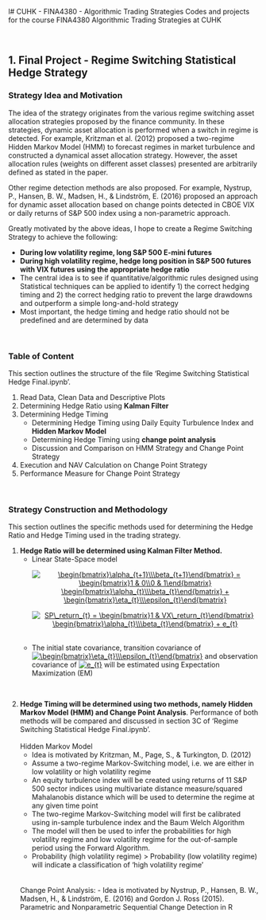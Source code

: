 l# CUHK - FINA4380 - Algorithmic Trading Strategies
Codes and projects for the course FINA4380 Algorithmic Trading Strategies at CUHK

<br/>

## 1. Final Project - Regime Switching Statistical Hedge Strategy
### Strategy Idea and Motivation
The idea of the strategy originates from the various regime switching asset allocation strategies proposed by the finance community. In these strategies, dynamic asset allocation is performed when a switch in regime is detected. For example, Kritzman et al. (2012) proposed a two-regime Hidden Markov Model (HMM) to forecast regimes in market turbulence and constructed a dynamical asset allocation strategy. However, the asset allocation rules (weights on different asset classes) presented are arbitrarily defined as stated in the paper. 

Other regime detection methods are also proposed. For example, Nystrup, P., Hansen, B. W., Madsen, H., & Lindström, E. (2016) proposed an approach for dynamic asset allocation based on change points detected in CBOE VIX or daily returns of S&P 500 index using a non-parametric approach.

Greatly motivated by the above ideas, I hope to create a Regime Switching Strategy to achieve the following:
-	__During low volatility regime, long S&P 500 E-mini futures__
-	__During high volatility regime, hedge long position in S&P 500 futures with VIX futures using the appropriate hedge ratio__
-	The central idea is to see if quantitative/algorithmic rules designed using Statistical techniques can be applied to identify 1) the correct hedging timing and 2) the correct hedging ratio to prevent the large drawdowns and outperform a simple long-and-hold strategy
-	Most important, the hedge timing and hedge ratio should not be predefined and are determined by data

<br/>

### Table of Content
This section outlines the structure of the file ‘Regime Switching Statistical Hedge Final.ipynb’.
1.	Read Data, Clean Data and Descriptive Plots
2.	Determining Hedge Ratio using __Kalman Filter__
3.	Determining Hedge Timing
    - Determining Hedge Timing using Daily Equity Turbulence Index and __Hidden Markov Model__
    - Determining Hedge Timing using __change point analysis__
    - Discussion and Comparison on HMM Strategy and Change Point Strategy
4.	Execution and NAV Calculation on Change Point Strategy
5.	Performance Measure for Change Point Strategy

<br/>

### Strategy Construction and Methodology
This section outlines the specific methods used for determining the Hedge Ratio and Hedge Timing used in the trading strategy.
1. __Hedge Ratio will be determined using Kalman Filter Method.__
    - Linear State-Space model <br/> 
            <p align="center"> <a href="https://www.codecogs.com/eqnedit.php?latex=\begin{bmatrix}\alpha_{t&plus;1}\\\beta_{t&plus;1}\end{bmatrix}&space;=&space;\begin{bmatrix}1&space;&&space;0\\0&space;&&space;1\end{bmatrix}&space;\begin{bmatrix}\alpha_{t}\\\beta_{t}\end{bmatrix}&space;&plus;&space;\begin{bmatrix}\eta_{t}\\\epsilon_{t}\end{bmatrix}" target="_blank"><img src="https://latex.codecogs.com/svg.latex?\begin{bmatrix}\alpha_{t&plus;1}\\\beta_{t&plus;1}\end{bmatrix}&space;=&space;\begin{bmatrix}1&space;&&space;0\\0&space;&&space;1\end{bmatrix}&space;\begin{bmatrix}\alpha_{t}\\\beta_{t}\end{bmatrix}&space;&plus;&space;\begin{bmatrix}\eta_{t}\\\epsilon_{t}\end{bmatrix}" title="\begin{bmatrix}\alpha_{t+1}\\\beta_{t+1}\end{bmatrix} = \begin{bmatrix}1 & 0\\0 & 1\end{bmatrix} \begin{bmatrix}\alpha_{t}\\\beta_{t}\end{bmatrix} + \begin{bmatrix}\eta_{t}\\\epsilon_{t}\end{bmatrix}" /></a> </p>
            <p align="center"> <a href="https://www.codecogs.com/eqnedit.php?latex=SP\_return_{t}&space;=&space;\begin{bmatrix}1&space;&&space;VX\_return_{t}\end{bmatrix}&space;\begin{bmatrix}\alpha_{t}\\\beta_{t}\end{bmatrix}&space;&plus;&space;e_{t}" target="_blank"><img src="https://latex.codecogs.com/svg.latex?SP\_return_{t}&space;=&space;\begin{bmatrix}1&space;&&space;VX\_return_{t}\end{bmatrix}&space;\begin{bmatrix}\alpha_{t}\\\beta_{t}\end{bmatrix}&space;&plus;&space;e_{t}" title="SP\_return_{t} = \begin{bmatrix}1 & VX\_return_{t}\end{bmatrix} \begin{bmatrix}\alpha_{t}\\\beta_{t}\end{bmatrix} + e_{t}" /></a> </p> <br/>
    - The initial state covariance, transition covariance of <a href="https://www.codecogs.com/eqnedit.php?latex=\begin{bmatrix}\eta_{t}\\\epsilon_{t}\end{bmatrix}" target="_blank"><img src="https://latex.codecogs.com/svg.latex?\begin{bmatrix}\eta_{t}\\\epsilon_{t}\end{bmatrix}" title="\begin{bmatrix}\eta_{t}\\\epsilon_{t}\end{bmatrix}" /></a>  and observation covariance of  <a href="https://www.codecogs.com/eqnedit.php?latex=e_{t}" target="_blank"><img src="https://latex.codecogs.com/svg.latex?e_{t}" title="e_{t}" /></a>  will be estimated using Expectation Maximization (EM) 
<br/>
    
2. __Hedge Timing will be determined using two methods, namely Hidden Markov Model (HMM) and Change Point Analysis__. Performance of both methods will be compared and discussed in section 3C of ‘Regime Switching Statistical Hedge Final.ipynb’. 
    <br/> 
    <br/>
    Hidden Markov Model 
    - Idea is motivated by Kritzman, M., Page, S., & Turkington, D. (2012)
    - Assume a two-regime Markov-Switching model, i.e. we are either in low volatility or high volatility regime
    - An equity turbulence index will be created using returns of 11 S&P 500 sector indices using multivariate distance measure/squared Mahalanobis distance which will be used to determine the regime at any given time point 
    - The two-regime Markov-Switching model will first be calibrated using in-sample turbulence index and the Baum Welch Algorithm
    - The model will then be used to infer the probabilities for high volatility regime and low volatility regime for the out-of-sample period using the Forward Algorithm.
    - Probability (high volatility regime) > Probability (low volatility regime) will indicate a classification of ‘high volatility regime’
    <br/>
    <br/>
    Change Point Analysis:
    - Idea is motivated by Nystrup, P., Hansen, B. W., Madsen, H., & Lindström, E. (2016) and Gordon J. Ross (2015). Parametric and Nonparametric Sequential Change Detection in R
   
